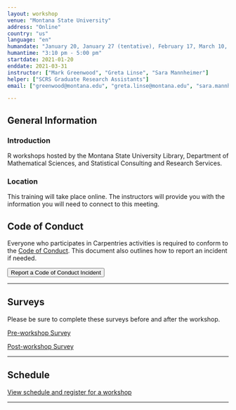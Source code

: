 ```yaml
---
layout: workshop     
venue: "Montana State University"      
address: "Online"     
country: "us"     
language: "en"    
humandate: "January 20, January 27 (tentative), February 17, March 10, and March 31, 2021"   
humantime: "3:10 pm - 5:00 pm"    
startdate: 2021-01-20     
enddate: 2021-03-31       
instructor: ["Mark Greenwood", "Greta Linse", "Sara Mannheimer"] 
helper: ["SCRS Graduate Research Assistants"]    
email: ["greenwood@montana.edu", "greta.linse@montana.edu", "sara.mannheimer@montana.edu"]   

---
```


<h2 id="general">General Information</h2>

<h3 id="introduction">Introduction</h3>

R workshops hosted by the Montana State University Library, Department of Mathematical Sciences, and Statistical Consulting and Research Services.



<h3 id="location">Location</h3>

<p id="where">
This training will take place online.
  The instructors will provide you with the information you will need to connect to this meeting.
</p>


<h2 id="code-of-conduct">Code of Conduct</h2>

<p>
Everyone who participates in Carpentries activities is required to conform to the <a href="https://docs.carpentries.org/topic_folders/policies/code-of-conduct.html">Code of Conduct</a>. This document also outlines how to report an incident if needed.
</p>

<p class="text-center">
  <a href="https://goo.gl/forms/KoUfO53Za3apOuOK2">
    <button type="button" class="btn btn-info">Report a Code of Conduct Incident</button>
  </a>
</p>
<hr/>



<h2 id="surveys">Surveys</h2>
<p>Please be sure to complete these surveys before and after the workshop.</p>
<p><a href="{{ site.pre_survey }}{{ site.github.project_title }}">Pre-workshop Survey</a></p>
<p><a href="{{ site.post_survey }}{{ site.github.project_title }}">Post-workshop Survey</a></p>

<hr/>


<h2 id="schedule">Schedule</h2>

<a href="https://calendar.lib.montana.edu/calendar/workshops/?cid=707&t=d&d=0000-00-00&cal=707&ct=43429&inc=0"> View schedule and register for a workshop </a>

<hr/>
